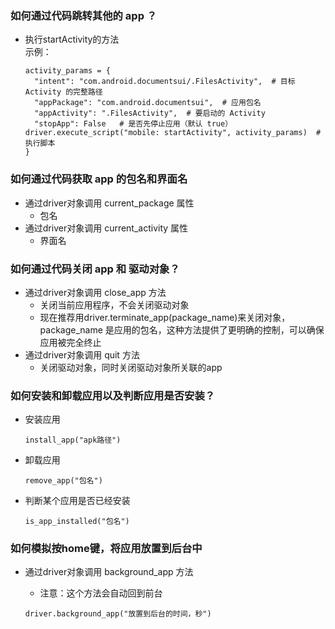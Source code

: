 ### 如何通过代码跳转其他的 app ？

- 执行startActivity的方法  
  示例：
  ```
  activity_params = {
    "intent": "com.android.documentsui/.FilesActivity",  # 目标 Activity 的完整路径
    "appPackage": "com.android.documentsui",  # 应用包名
    "appActivity": ".FilesActivity",  # 要启动的 Activity
    "stopApp": False   # 是否先停止应用（默认 true）
  driver.execute_script("mobile: startActivity", activity_params)  # 执行脚本
  }
  ```
  

### 如何通过代码获取 app 的包名和界面名

- 通过driver对象调用 current_package 属性
  - 包名
- 通过driver对象调用 current_activity 属性
  - 界面名



### 如何通过代码关闭 app 和 驱动对象？

- 通过driver对象调用 close_app 方法
  - 关闭当前应用程序，不会关闭驱动对象
  - 现在推荐用driver.terminate_app(package_name)来关闭对象，package_name 是应用的包名，这种方法提供了更明确的控制，可以确保应用被完全终止
- 通过driver对象调用 quit 方法
  - 关闭驱动对象，同时关闭驱动对象所关联的app



### 如何安装和卸载应用以及判断应用是否安装？

- 安装应用

  ```
  install_app("apk路径")
  ```

- 卸载应用

  ```
  remove_app("包名")
  ```

- 判断某个应用是否已经安装

  ```
  is_app_installed("包名")
  ```



### 如何模拟按home键，将应用放置到后台中

- 通过driver对象调用 background_app 方法

  - 注意：这个方法会自动回到前台

  ```
  driver.background_app("放置到后台的时间，秒")
  ```

